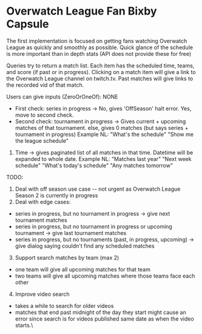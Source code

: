 # Overwatch League Fan Bixby Capsule

The first implementation is focused on getting fans watching Overwatch League as quickly and smoothly as possible. Quick glance of the schedule is more important than in depth stats (API does not provide these for free)

Queries try to return a match list. Each item has the scheduled time, teams, and score (if past or in progress). 
Clicking on a match item will give a link to the Overwatch League channel on twitch.tv. Past matches will give links to the recorded vid of that match.

Users can give inputs (ZeroOrOneOf):
NONE
- First check: series in progress -> No, gives  'OffSeason' halt error. Yes, move to second check.
- Second check: tournament in progress -> Gives current + upcoming matches of that tournament. else, gives 0 matches (but says series + tournament in progress)
Example NL: "What's the schedule" "Show me the league schedule"

1. Time -> gives paginated list of all matches in that time. Datetime will be expanded to whole date.
Example NL: "Matches last year" "Next week schedule" "What's today's schedule" "Any matches tomorrow"

TODO:
1. Deal with off season use case -- not urgent as Overwatch League Season 2 is currently in progress
2. Deal with edge cases:
- series in progress, but no tournament in progress -> give next tournament matches
- series in progress, but no tournament in progress or upcoming tournament -> give last tournament matches
- series in progress, but no tournaments (past, in progress, upcoming) -> give dialog saying couldn't find any scheduled matches
3. Support search matches by team (max 2)
- one team will give all upcoming matches for that team
- two teams will give all upcoming matches where those teams face each other
4. Improve video search
- takes a while to search for older videos
- matches that end past midnight of the day they start might cause an error since search is for videos published same date as when the video starts.\